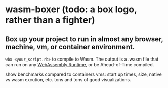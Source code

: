 # wasm-boxer (todo: a box logo, rather than a fighter)

## Box up your project to run in almost any browser, machine, vm, or container environment.

`wbx <your_script.rb>` to compile to Wasm. The output is a .wasm file that can run on any [WebAssembly Runtime](https://github.com/appcypher/awesome-wasm-runtimes), or be Ahead-of-Time compiled.

show benchmarks compared to containers vms: start up times, size, native vs wasm excution, etc. tons and tons of good visualizations.
